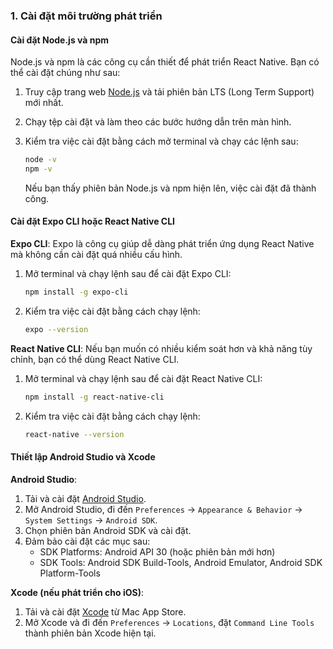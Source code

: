 ### 1. Cài đặt môi trường phát triển

#### Cài đặt Node.js và npm

Node.js và npm là các công cụ cần thiết để phát triển React Native. Bạn có thể cài đặt chúng như sau:

1. Truy cập trang web [Node.js](https://nodejs.org/) và tải phiên bản LTS (Long Term Support) mới nhất.
2. Chạy tệp cài đặt và làm theo các bước hướng dẫn trên màn hình.
3. Kiểm tra việc cài đặt bằng cách mở terminal và chạy các lệnh sau:

    ```sh
    node -v
    npm -v
    ```

    Nếu bạn thấy phiên bản Node.js và npm hiện lên, việc cài đặt đã thành công.

#### Cài đặt Expo CLI hoặc React Native CLI

**Expo CLI**:
Expo là công cụ giúp dễ dàng phát triển ứng dụng React Native mà không cần cài đặt quá nhiều cấu hình.

1. Mở terminal và chạy lệnh sau để cài đặt Expo CLI:

    ```sh
    npm install -g expo-cli
    ```

2. Kiểm tra việc cài đặt bằng cách chạy lệnh:

    ```sh
    expo --version
    ```

**React Native CLI**:
Nếu bạn muốn có nhiều kiểm soát hơn và khả năng tùy chỉnh, bạn có thể dùng React Native CLI.

1. Mở terminal và chạy lệnh sau để cài đặt React Native CLI:

    ```sh
    npm install -g react-native-cli
    ```

2. Kiểm tra việc cài đặt bằng cách chạy lệnh:

    ```sh
    react-native --version
    ```

#### Thiết lập Android Studio và Xcode

**Android Studio**:

1. Tải và cài đặt [Android Studio](https://developer.android.com/studio).
2. Mở Android Studio, đi đến `Preferences` -> `Appearance & Behavior` -> `System Settings` -> `Android SDK`.
3. Chọn phiên bản Android SDK và cài đặt.
4. Đảm bảo cài đặt các mục sau:
    - SDK Platforms: Android API 30 (hoặc phiên bản mới hơn)
    - SDK Tools: Android SDK Build-Tools, Android Emulator, Android SDK Platform-Tools

**Xcode (nếu phát triển cho iOS)**:

1. Tải và cài đặt [Xcode](https://developer.apple.com/xcode/) từ Mac App Store.
2. Mở Xcode và đi đến `Preferences` -> `Locations`, đặt `Command Line Tools` thành phiên bản Xcode hiện tại.
